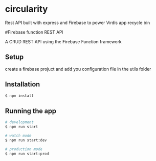 # circularity
Rest API built with express and Firebase to power Virdis app recycle bin 

#Firebase function REST API

A CRUD REST API using the Firebase Function framework 

## Setup

create a firebase projuct and add you configuration file in the utils folder 

## Installation

```bash
$ npm install
```

## Running the app

```bash
# development
$ npm run start

# watch mode
$ npm run start:dev

# production mode
$ npm run start:prod
```
